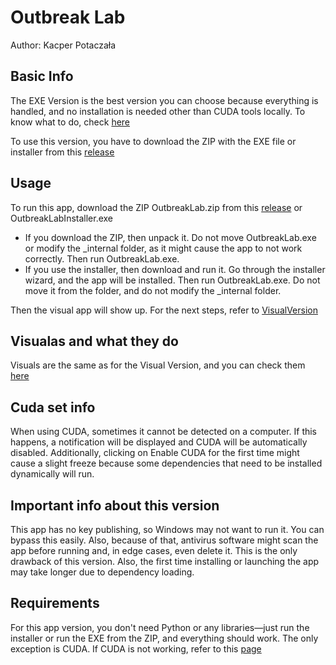 # Outbreak Lab
Author: Kacper Potaczała


## Basic Info
The EXE Version is the best version you can choose because everything is handled, and no installation is needed other than CUDA tools locally. To know what to do, check [here](https://github.com/QG1414/OutbreakLab?tab=readme-ov-file#cuda-information)

To use this version, you have to download the ZIP with the EXE file or installer from this [release](https://github.com/QG1414/OutbreakLab/releases/tag/ExeVersionRelease)

## Usage
To run this app, download the ZIP OutbreakLab.zip from this [release](https://github.com/QG1414/OutbreakLab/releases/tag/VisualVersionRelease) or OutbreakLabInstaller.exe
 * If you download the ZIP, then unpack it. Do not move OutbreakLab.exe or modify the _internal folder, as it might cause the app to not work correctly. Then run OutbreakLab.exe.
 * If you use the installer, then download and run it. Go through the installer wizard, and the app will be installed. Then run OutbreakLab.exe. Do not move it from the folder, and do not modify the _internal folder.

Then the visual app will show up. For the next steps, refer to [VisualVersion](https://github.com/QG1414/OutbreakLab/tree/VisualVersion?tab=readme-ov-file#usage)

## Visualas and what they do

Visuals are the same as for the Visual Version, and you can check them [here](https://github.com/QG1414/OutbreakLab/tree/VisualVersion?tab=readme-ov-file#visualas-and-what-they-do)

## Cuda set info
When using CUDA, sometimes it cannot be detected on a computer. If this happens, a notification will be displayed and CUDA will be automatically disabled.
Additionally, clicking on Enable CUDA for the first time might cause a slight freeze because some dependencies that need to be installed dynamically will run.

## Important info about this version
This app has no key publishing, so Windows may not want to run it. You can bypass this easily.
Also, because of that, antivirus software might scan the app before running and, in edge cases, even delete it. This is the only drawback of this version.
Also, the first time installing or launching the app may take longer due to dependency loading.

## Requirements
For this app version, you don't need Python or any libraries—just run the installer or run the EXE from the ZIP, and everything should work.
The only exception is CUDA. If CUDA is not working, refer to this [page](https://github.com/QG1414/OutbreakLab/blob/main/README.md#cuda-information)
